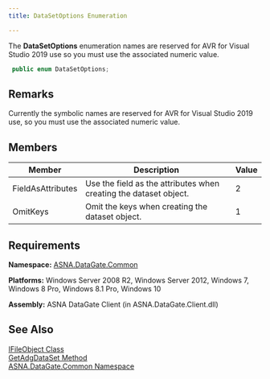 ```yaml
---
title: DataSetOptions Enumeration

---
```


The <span> **DataSetOptions** </span> enumeration names are reserved for AVR for Visual Studio 2019 use so you must use the associated numeric value. 

```cs
 public enum DataSetOptions;
```

## Remarks

Currently the symbolic names are reserved for AVR for Visual Studio 2019 use, so you must use the associated numeric value.
## Members



| Member | Description | Value |
| ---- | ---- | ---- |
| FieldAsAttributes | Use the field as the attributes when creating the dataset object. | 2 |
| OmitKeys | Omit the keys when creating the dataset object. | 1 |



## Requirements

**Namespace:** [ASNA.DataGate.Common](datagate-common-namespace.html) 

**Platforms:** Windows Server 2008 R2, Windows Server 2012, Windows 7, Windows 8 Pro, Windows 8.1 Pro, Windows 10

**Assembly:** ASNA DataGate Client (in ASNA.DataGate.Client.dll)
## See Also


[IFileObject Class](ifile-object-class.html)
      <br />
[GetAdgDataSet Method](ifile-object-class-get-adg-dataset-method.html)
      <br />
[ASNA.DataGate.Common Namespace](datagate-common-namespace.html)

